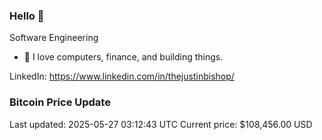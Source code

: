 ### Hello 🤙  

Software Engineering

- 🔭 I love computers, finance, and building things.
  
LinkedIn: https://www.linkedin.com/in/thejustinbishop/  


































































































































































































































































































































































































































































### Bitcoin Price Update
Last updated: 2025-05-27 03:12:43 UTC
Current price: $108,456.00 USD
